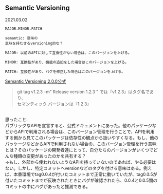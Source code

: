 ## Semantic Versioning
2021.03.02
```
MAJOR.MINOR.PATCH
```
```
semantic: 意味の
意味を持たせるversioning的な？
```
```
MAJOR: 以前のAPIに対して互換性がない場合は、このバージョンを上げる。

MINOR: 互換性があり、機能の追加をした場合はこのバージョンを上げる。

PATCH: 互換性があり、バグを修正した場合はこのバージョンを上げる。
```

[Semantic Versioning 2.0.0公式](https://semver.org/spec/v2.0.0.html)

> git tag v1.2.3 -m" Release version 1.2.3 " では『v1.2.3』はタグ名であり、<br>
セマンティック バージョンは『1.2.3』

<br>
思ったこと:<br>
パブリックなAPIを宣言すると、公式ドキュメントにあった。他のパッケージなどからAPIで利用される場合は、このバージョン管理を行うことで、APIを利用する側から見てこのパッケージは依存性の観点から扱いやすくなる。もし、他のパッケージなどからAPIで利用されない場合の、このバージョン管理を行う意味とは？そのパッケージの開発者達にとって、自分たちのバージョンがいくつでどんな種類の変更があったのかを共有する？<br>
->もし、外部から使われないようなAPIを持っていないのであれば、やる必要はない。しかし、特定コミットへversionなどのタグを付ける意味はある。例えば、本番環境でtag0.0.4が付いたコミットまで正常に動いていたが、tag0.0.5が付いたコミットまでが反映されたときにバグが確認されたら、0.0.4と0.0.5間のコミットの中にバグがあったと推測できる。